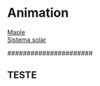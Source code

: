 # Animation
 

<a href="maples/index.htm">Maple</a><br>
<a href="Solar-System/index.htm">Sistema solar</a>

######################

<h2>TESTE</h2>